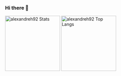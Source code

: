 ### Hi there 👋


<div>
  <img height="180em" alt="alexandreh92 Stats" src="https://github-readme-stats.vercel.app/api?username=alexandreh92&count_private=true&theme=dark&show_icons=true" /> 
  <img height="180em" alt="alexandreh92 Top Langs" src="https://github-readme-stats.vercel.app/api/top-langs/?username=alexandreh92&count_private=true&hide=c%23,CSS,HTML,coffeescript,shell,dockerfile&theme=dark&layout=compact" /> 
</div>
